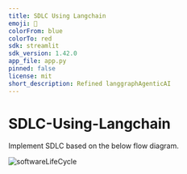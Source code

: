```yaml
---
title: SDLC Using Langchain
emoji: 🐨
colorFrom: blue
colorTo: red
sdk: streamlit
sdk_version: 1.42.0
app_file: app.py
pinned: false
license: mit
short_description: Refined langgraphAgenticAI
---
```


# SDLC-Using-Langchain

Implement SDLC based on the below flow diagram.

![softwareLifeCycle](https://github.com/user-attachments/assets/85b4bce3-d19d-4dfd-9018-774f15531534)
